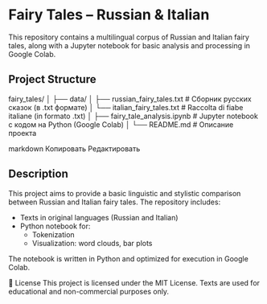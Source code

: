 # Fairy Tales – Russian & Italian

This repository contains a multilingual corpus of Russian and Italian fairy tales, along with a Jupyter notebook for basic analysis and processing in Google Colab.

## Project Structure

fairy_tales/
│
├── data/
│ ├── russian_fairy_tales.txt # Сборник русских сказок (в .txt формате)
│ └── italian_fairy_tales.txt # Raccolta di fiabe italiane (in formato .txt)
│
├── fairy_tale_analysis.ipynb # Jupyter notebook с кодом на Python (Google Colab)
│
└── README.md # Описание проекта

markdown
Копировать
Редактировать

## Description

This project aims to provide a basic linguistic and stylistic comparison between Russian and Italian fairy tales. The repository includes:

- Texts in original languages (Russian and Italian)
- Python notebook for:
  - Tokenization
  - Visualization: word clouds, bar plots

The notebook is written in Python and optimized for execution in Google Colab.

📄 License
This project is licensed under the MIT License. Texts are used for educational and non-commercial purposes only.

